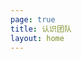 ```yaml
---
page: true
title: 认识团队
layout: home
---
```


<script setup>
import TeamPage from './team/TeamPage.vue'
</script>

<TeamPage />
